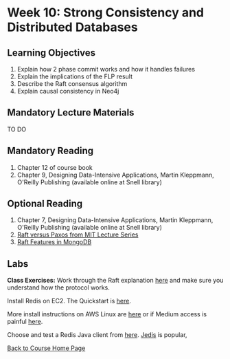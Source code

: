 # Week 10: Strong Consistency and Distributed Databases

## Learning Objectives
1. Explain how 2 phase commit works and how it handles failures
1. Explain the implications of the FLP result
1. Describe the Raft consensus algorithm
1. Explain causal consistency in Neo4j

## Mandatory Lecture Materials
TO DO 

## Mandatory Reading
1. Chapter 12 of course book
1. Chapter 9, Designing Data-Intensive Applications, Martin Kleppmann, O'Reilly Publishing (available online at Snell library)

## Optional Reading
1. Chapter 7, Designing Data-Intensive Applications, Martin Kleppmann, O'Reilly Publishing (available online at Snell library)
1. [Raft versus Paxos from MIT Lecture Series](https://www.youtube.com/watch?v=9QGGB5sCr1g)
1. [Raft Features in MongoDB](https://www.youtube.com/watch?v=jCk0FCbqCz0)

## Labs
**Class Exercises:** 
Work through the Raft explanation [here](http://thesecretlivesofdata.com/raft/) and make sure you understand how the protocol works.

Install Redis on EC2. The Quickstart is [here](https://redis.io/topics/quickstart).

More install instructions on AWS Linux are [here](https://shawn-shi.medium.com/how-to-install-redis-on-ec2-server-for-fast-in-memory-database-f30c3ef8c35e) or if Medium access is painful [here](https://www.phaedrasolutions.com/blog/setup-redis-on-aws).

Choose and test a Redis Java client from [here](https://redis.io/clients#java). [Jedis](https://github.com/redis/jedis) is popular,









[Back to Course Home Page](https://gortonator.github.io/bsds-6650/)
